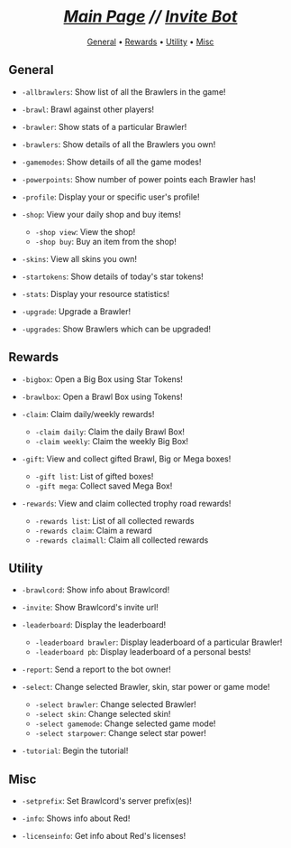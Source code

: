 <h1 align="center"><i> <a href=".">Main Page</a> // <a href="https://discordapp.com/oauth2/authorize?client_id=644118957917208576&scope=bot&permissions=321600&scope=bot">Invite Bot</a></i></h1>

<p align="center">
  <a href="#general">General</a>
  •
  <a href="#rewards">Rewards</a>
  •
  <a href="#utility">Utility</a>
  •
  <a href="#misc">Misc</a>
</p>

## General

- `-allbrawlers`: Show list of all the Brawlers in the game!

- `-brawl`: Brawl against other players!

- `-brawler`: Show stats of a particular Brawler!

- `-brawlers`: Show details of all the Brawlers you own!

- `-gamemodes`: Show details of all the game modes!

- `-powerpoints`: Show number of power points each Brawler has!

- `-profile`: Display your or specific user's profile!

- `-shop`: View your daily shop and buy items!
  - `-shop view`: View the shop!
  - `-shop buy`: Buy an item from the shop!

- `-skins`: View all skins you own!

- `-startokens`: Show details of today's star tokens!

- `-stats`: Display your resource statistics!

- `-upgrade`: Upgrade a Brawler!

- `-upgrades`: Show Brawlers which can be upgraded!

## Rewards

- `-bigbox`: Open a Big Box using Star Tokens!

- `-brawlbox`: Open a Brawl Box using Tokens!

- `-claim`: Claim daily/weekly rewards!
  - `-claim daily`: Claim the daily Brawl Box!
  - `-claim weekly`: Claim the weekly Big Box!

- `-gift`: View and collect gifted Brawl, Big or Mega boxes!
  - `-gift list`: List of gifted boxes!
  - `-gift mega`: Collect saved Mega Box!

- `-rewards`: View and claim collected trophy road rewards!
  - `-rewards list`: List of all collected rewards
  - `-rewards claim`: Claim a reward
  - `-rewards claimall`: Claim all collected rewards

## Utility

- `-brawlcord`: Show info about Brawlcord!

- `-invite`: Show Brawlcord's invite url!

- `-leaderboard`: Display the leaderboard!
  - `-leaderboard brawler`: Display leaderboard of a particular Brawler!
  - `-leaderboard pb`: Display leaderboard of a personal bests!

- `-report`: Send a report to the bot owner!

- `-select`: Change selected Brawler, skin, star power or game mode!
  - `-select brawler`: Change selected Brawler!
  - `-select skin`: Change selected skin!
  - `-select gamemode`: Change selected game mode!
  - `-select starpower`: Change select star power!

- `-tutorial`: Begin the tutorial!

## Misc

- `-setprefix`: Set Brawlcord's server prefix(es)!

- `-info`: Shows info about Red!

- `-licenseinfo`: Get info about Red's licenses!
